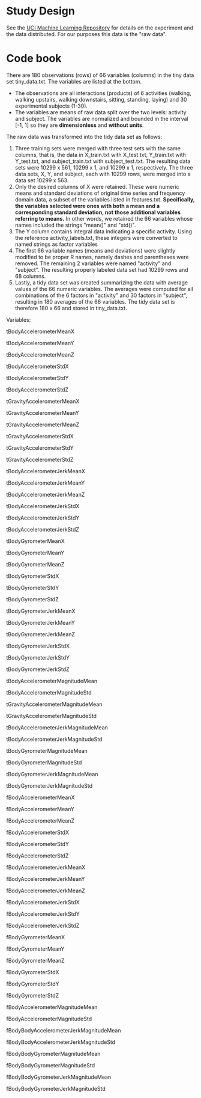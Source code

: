 # Study Design
See the [UCI Machine Learning Repository](http://archive.ics.uci.edu/ml/datasets/Human+Activity+Recognition+Using+Smartphones) for details on the experiment and the data distributed. For our purposes this data is the "raw data".

# Code book

There are 180 observations (rows) of 66 variables (columns) in the tiny data set tiny_data.txt. The variables are listed at the bottom.

* The observations are all interactions (products) of 6 activities (walking, walking upstairs, walking downstairs, sitting, standing, laying) and 30 experimental subjects (1-30).
* The variables are means of raw data split over the two levels: activity and subject. The variables are normalized and bounded in the interval [-1, 1] so they are **dimensionless** and **without units**.

The raw data was transformed into the tidy data set as follows:

1. Three training sets were merged with three test sets with the same columns, that is, the data in X_train.txt with X_test.txt, Y_train.txt with Y_test.txt, and subject_train.txt with subject_test.txt. 
The resulting data sets were 10299 x 561, 10299 x 1, and 10299 x 1, respectively.
The three data sets, X, Y, and subject, each with 10299 rows, were merged into a data set 10299 x 563.
2. Only the desired columns of X were retained. These were numeric means and standard deviations of original time series and frequency domain data, a subset of the variables listed in features.txt. __Specifically, the variables selected were ones with both a mean and a corresponding standard deviation, not those additional variables referring to means.__ In other words, we retained the 66 variables whose names included the strings "mean()" and "std()".
3. The Y column contains integral data indicating a specific activity. Using the reference activity_labels.txt, these integers were converted to named strings as factor variables
4. The first 66 variable names (means and deviations) were slightly modified to be proper R names, namely dashes and parentheses were removed. The remaining 2 variables were named "activity" and "subject". The resulting properly labeled data set had 10299 rows and 68 columns.
5. Lastly, a tidy data set was created summarizing the data with average values of the 66 numeric variables. The averages were computed for all combinations of the 6 factors in "activity" and 30 factors in "subject", resulting in 180 averages of the 66 variables. The tidy data set is therefore 180 x 66 and stored in tiny_data.txt.

Variables:

tBodyAccelerometerMeanX

tBodyAccelerometerMeanY

tBodyAccelerometerMeanZ

tBodyAccelerometerStdX

tBodyAccelerometerStdY

tBodyAccelerometerStdZ

tGravityAccelerometerMeanX

tGravityAccelerometerMeanY

tGravityAccelerometerMeanZ

tGravityAccelerometerStdX

tGravityAccelerometerStdY

tGravityAccelerometerStdZ

tBodyAccelerometerJerkMeanX

tBodyAccelerometerJerkMeanY

tBodyAccelerometerJerkMeanZ

tBodyAccelerometerJerkStdX

tBodyAccelerometerJerkStdY

tBodyAccelerometerJerkStdZ

tBodyGyrometerMeanX

tBodyGyrometerMeanY

tBodyGyrometerMeanZ

tBodyGyrometerStdX

tBodyGyrometerStdY

tBodyGyrometerStdZ

tBodyGyrometerJerkMeanX

tBodyGyrometerJerkMeanY

tBodyGyrometerJerkMeanZ

tBodyGyrometerJerkStdX

tBodyGyrometerJerkStdY

tBodyGyrometerJerkStdZ

tBodyAccelerometerMagnitudeMean

tBodyAccelerometerMagnitudeStd

tGravityAccelerometerMagnitudeMean

tGravityAccelerometerMagnitudeStd

tBodyAccelerometerJerkMagnitudeMean

tBodyAccelerometerJerkMagnitudeStd

tBodyGyrometerMagnitudeMean

tBodyGyrometerMagnitudeStd

tBodyGyrometerJerkMagnitudeMean

tBodyGyrometerJerkMagnitudeStd

fBodyAccelerometerMeanX

fBodyAccelerometerMeanY

fBodyAccelerometerMeanZ

fBodyAccelerometerStdX

fBodyAccelerometerStdY

fBodyAccelerometerStdZ

fBodyAccelerometerJerkMeanX

fBodyAccelerometerJerkMeanY

fBodyAccelerometerJerkMeanZ

fBodyAccelerometerJerkStdX

fBodyAccelerometerJerkStdY

fBodyAccelerometerJerkStdZ

fBodyGyrometerMeanX

fBodyGyrometerMeanY

fBodyGyrometerMeanZ

fBodyGyrometerStdX

fBodyGyrometerStdY

fBodyGyrometerStdZ

fBodyAccelerometerMagnitudeMean

fBodyAccelerometerMagnitudeStd

fBodyBodyAccelerometerJerkMagnitudeMean

fBodyBodyAccelerometerJerkMagnitudeStd

fBodyBodyGyrometerMagnitudeMean

fBodyBodyGyrometerMagnitudeStd

fBodyBodyGyrometerJerkMagnitudeMean

fBodyBodyGyrometerJerkMagnitudeStd
